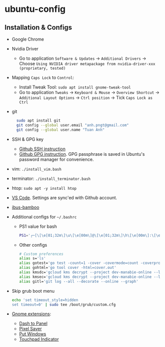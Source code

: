 # ubuntu-config

## Installation & Configs

- Google Chrome
- Nvidia Driver
  - Go to application `Software & Updates` -> `Additional Drivers` -> Choose `Using NVIDIA driver metapackage from nvidia-driver-xxx (proprietary, tested)`
- Mapping `Caps Lock` to `Control`:
  - Install Tweak Tool: `sudo apt install gnome-tweak-tool`
  - Go to application `Tweaks` -> `Keyboard & Mouse` -> `Overview Shortcut` -> `Additional Layout Options` -> `Ctrl position` -> Tick `Caps Lock as Ctrl`
- git
  
  ```sh
    sudo apt install git
    git config --global user.email "anh.pngt@gmail.com"
    git config --global user.name "Tuan Anh"
  ```

- SSH & GPG key
  - [Github SSH instruction](https://docs.github.com/en/authentication/connecting-to-github-with-ssh/generating-a-new-ssh-key-and-adding-it-to-the-ssh-agent)
  - [Github GPG instruction](https://docs.github.com/en/authentication/managing-commit-signature-verification/generating-a-new-gpg-key). GPG passphrase is saved in Ubuntu's password manager for convenience.
- vim: `./install_vim.bash`
- terminator: `./install_terminator.bash`
- htop: `sudo apt -y install htop`
- [VS Code](https://code.visualstudio.com/). Settings are sync'ed with Github account.
- [ibus-bamboo](https://github.com/BambooEngine/ibus-bamboo)
- Additional configs for `~/.bashrc`
  - PS1 value for bash

    ```bash
    PS1='┌─[\[\e[01;32m\]\u\[\e[00m\]@\[\e[01;32m\]\h\[\e[00m\]:\[\e[1;34m\]\w\[\e[0m\]]$(__git_ps1 " (%s) ")\n└─╼ '
    ```

  - Other configs

    ```bash
    # Custom preferences
    alias s='ls'
    alias gotest='go test -count=1 -cover -covermode=count -coverprofile=cover.out -coverpkg=./... ./...'
    alias gohtml='go tool cover -html=cover.out'
    alias kmsdc='gcloud kms decrypt --project dev-manabie-online --location global --keyring deployments --key github-actions --plaintext-file - --ciphertext-file'
    alias kmsec='gcloud kms decrypt --project dev-manabie-online --location global --keyring deployments --key github-actions --ciphertext-file - --plaintext-file'
    alias gitl='git log --all --decorate --online --graph'
    ```

- Skip grub boot menu

  ```bash
  echo 'set timeout_style=hidden
  set timeout=0' | sudo tee /boot/grub/custom.cfg
  ```

- [Gnome extensions](https://extensions.gnome.org/):
  - [Dash to Panel](https://extensions.gnome.org/extension/1160/dash-to-panel/)
  - [Pixel Saver](https://extensions.gnome.org/extension/723/pixel-saver/)
  - [Put Windows](https://extensions.gnome.org/extension/39/put-windows/)
  - [Touchpad Indicator](https://extensions.gnome.org/extension/131/touchpad-indicator/)
